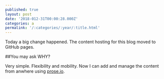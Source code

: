 ```yaml
---
published: true
layout: post
date: '2018-012-31T00:00:28.000Z'
categories: a
permalink: '/:categories/:year/:title.html'
---
```

Today a big change happened. The content hosting for this blog moved to GitHub pages.

##You may ask WHY?

Very simple. Flexibility and mobility. Now I can add and manage the content from anwhere using [prose.io](https://prose.io).
